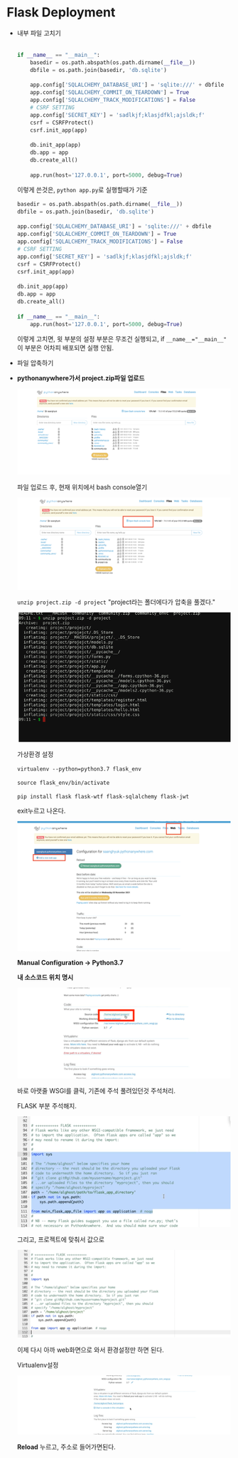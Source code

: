 # Flask Deployment

- 내부 파일 고치기 

  ```python
  
  if __name__ == "__main__":
      basedir = os.path.abspath(os.path.dirname(__file__))
      dbfile = os.path.join(basedir, 'db.sqlite')
  
      app.config['SQLALCHEMY_DATABASE_URI'] = 'sqlite:///' + dbfile
      app.config['SQLALCHEMY_COMMIT_ON_TEARDOWN'] = True
      app.config['SQLALCHEMY_TRACK_MODIFICATIONS'] = False
      # CSRF SETTING
      app.config['SECRET_KEY'] = 'sadlkjf;klasjdfkl;ajsldk;f'
      csrf = CSRFProtect()
      csrf.init_app(app)
  
      db.init_app(app)
      db.app = app
      db.create_all()
  
      app.run(host='127.0.0.1', port=5000, debug=True)
  
  ```

  이렇게 쓴것은, `python app.py`로 실행할때가 기준

  ```python
  basedir = os.path.abspath(os.path.dirname(__file__))
  dbfile = os.path.join(basedir, 'db.sqlite')
  
  app.config['SQLALCHEMY_DATABASE_URI'] = 'sqlite:///' + dbfile
  app.config['SQLALCHEMY_COMMIT_ON_TEARDOWN'] = True
  app.config['SQLALCHEMY_TRACK_MODIFICATIONS'] = False
  # CSRF SETTING
  app.config['SECRET_KEY'] = 'sadlkjf;klasjdfkl;ajsldk;f'
  csrf = CSRFProtect()
  csrf.init_app(app)
  
  db.init_app(app)
  db.app = app
  db.create_all()
  
  if __name__ == "__main__":
      app.run(host='127.0.0.1', port=5000, debug=True)
  
  ```

  이렇게 고치면, 윗 부분의 설정 부분은 무조건 실행되고, if `__name__="__main__"` 이 부분은 어차피 배포되면 실행 안됨. 

- 파일 압축하기 

- **pythonanywhere가서 project.zip파일 업로드**

  ![1_2](./source/1_2.png)

  파일 업로드 후, 현재 위치에서 bash console열기 

  ![1_2](./source/1_3.png)

  `unzip project.zip -d project` "project라는 폴더에다가 압축을 풀겠다."

  ![1_2](./source/1_4.png)

  가상환경 설정

  `virtualenv --python=python3.7 flask_env `

  `source flask_env/bin/activate`

  `pip install flask flask-wtf flask-sqlalchemy flask-jwt`

  exit누르고 나온다. 

  ![1_2](./source/1_5.png)

  

  **Manual Configuration -> Python3.7**

  **내 소스코드 위치 명시**

  ![1_2](./source/1_6.png)

  

  바로 아랫줄 WSGI를 클릭, 기존에 주석 풀려있던것 주석처리. 

  FLASK 부분 주석해지. 

  ![1_2](./source/1_7.png)

  그리고, 프로젝트에 맞춰서 값으로 

  ![1_2](./source/1_8.png)

  이제 다시 아까 web화면으로 와서 환경설정만 하면 된다. 

  Virtualenv설정

  ![1_2](./source/1_9.png)

  **Reload** 누르고, 주소로 들어가면된다. 

  